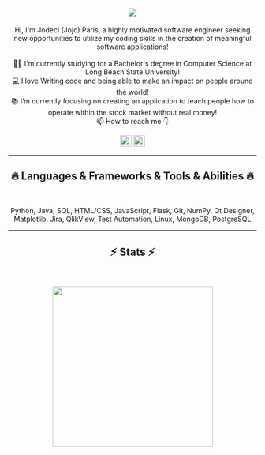 <h1 align="center">
  <a href="https://git.io/typing-svg">
    <img src="https://readme-typing-svg.herokuapp.com/?lines=This+is+Jojo-Paris;Welcome+To+My+GitHub+%F0%9F%91%8B&center=true&size=30">
  </a>
</h1>
   
<p align="center">
  Hi, I'm Jodeci (Jojo) Paris, a highly motivated software engineer seeking new opportunities to utilize my coding skills in the creation of meaningful software applications!
  <br>
  <br>
  👨‍🎓 I'm currently studying for a Bachelor's degree in Computer Science at Long Beach State University!
  <br>
  💻 I love Writing code and being able to make an impact on people around the world!
  <br>
  📚 I’m currently focusing on creating an application to teach people how to operate within the stock market without real money!
  <br>
  📫 How to reach me 👇
</p>
<p align="center"> <a href="https://www.linkedin.com/in/jodeciparis/"><img src="https://img.shields.io/badge/linkedin-%230077B5.svg?&style=for-the-badge&logo=linkedin&logoColor=white" height=23></a> <a href="mailto:jodeciparis1@gmail.com"><img src="https://img.shields.io/badge/Gmail-D14836?style=for-the-badge&logo=gmail&logoColor=white" height=23></a>

<hr>
<h2 align="center">🔥 Languages & Frameworks & Tools & Abilities 🔥</h2><br>
<p align="center">
Python, Java, SQL, HTML/CSS, JavaScript, Flask, Git, NumPy, Qt Designer, Matplotlib, Jira, QlikView, Test Automation, Linux, MongoDB, PostgreSQL
</p>
<hr>

<h2 align="center">⚡ Stats ⚡</h2>
<br>



<p align="center">
<a href="https://github.com/Jojo-Paris/">
      <img width=325  src="https://github-readme-stats.vercel.app/api/top-langs/?username=Jojo-Paris&hide=c%23,powershell,Mathematica,Ruby,Objective-C,Objective-C%2b%2b,Cuda&title_color=61dafb&text_color=ffffff&icon_color=61dafb&bg_color=20232a&langs_count=8&layout=compact&border_color=61dafb&hide_border=true" />
 </a>
</p>
